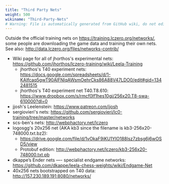 ```yaml
---
title: "Third Party Nets"
weight: 500
wikiname: "Third-Party-Nets"
# Warning: File is automatically generated from GitHub wiki, do not edit by hand.
---
```

Outside the official training nets on https://training.lczero.org/networks/, some people are downloading the game data and training their own nets. See also: http://data.lczero.org/files/networks-contrib/

* Wiki page for all of jhorthos's experimental nets: https://github.com/jhorthos/lczero-training/wiki/Leela-Training
  * jhorthos's T40 experiment nets: https://docs.google.com/spreadsheets/d/1-KAIfcaq5gwT90AlFNlqAWsmOehrCks86A88V47LDO0/edit#gid=1342481515
  * jhorthos's T40 experiment net T40.T8.610: https://www.dropbox.com/s/rmcf0lf1hes10gi/256x20.T8-swa-610000?dl=0 
* jjosh's Leelenstein: https://www.patreon.com/jjosh
* sergiovieri's nets: https://github.com/sergiovieri/lc0-training/tree/master/networks
* scs-ben's nets: http://webphactory.net/lczero
* logosgg's 20x256 net (AKA kb3 since the filename is kb3-256x20-748000.txt.bz2): 
  * https://drive.google.com/file/d/1vOkaF9iKU1YIO188lsz7zbsg6j6wOSD5/view
  * Protobuf edition:
http://webphactory.net/lczero/kb3-256x20-748000.txt.pb
* dkappe’s Ender nets —- specialist endgame networks: https://github.com/dkappe/leela-chess-weights/wiki/Endgame-Net
* 40x256 nets bootstrapped on T40 data: http://157.230.189.191:8080/networks/
